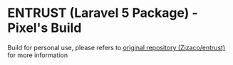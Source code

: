 # ENTRUST (Laravel 5 Package) - Pixel's Build

Build for personal use, please refers to [original repository (Zizaco/entrust)](https://github.com/Zizaco/entrust) for more information
